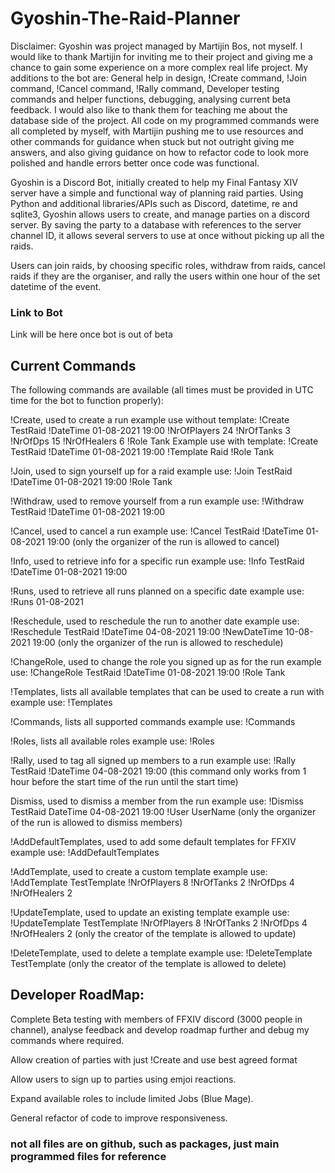 # Gyoshin-The-Raid-Planner

Disclaimer: Gyoshin was project managed by Martijin Bos, not myself. I would like to thank Martijin for inviting me to their project and giving me a chance to gain some experience on a more complex real life project. My additions to the bot are: General help in design, !Create command, !Join command, !Cancel command, !Rally command, Developer testing commands and helper functions, debugging, analysing current beta feedback. I would also like to thank them for teaching me about the database side of the project. All code on my programmed commands were all completed by myself, with Martijin pushing me to use resources and other commands for guidance when stuck but not outright giving me answers, and also giving guidance on how to refactor code to look more polished and handle errors better once code was functional. 

Gyoshin is a Discord Bot, initially created to help my Final Fantasy XIV server have a simple and functional way of planning raid parties. Using Python and additional libraries/APIs such as Discord, datetime, re and sqlite3, Gyoshin allows users to create, and manage parties on a discord server. By saving the party to a database with references to the server channel ID, it allows several servers to use at once without picking up all the raids. 

Users can join raids, by choosing specific roles, withdraw from raids, cancel raids if they are the organiser, and rally the users within one hour of the set datetime of the event.

### Link to Bot 

Link will be here once bot is out of beta

## Current Commands

The following commands are available (all times must be provided in UTC time for the bot to function properly):

!Create, used to create a run example use without template: 
!Create TestRaid !DateTime 01-08-2021 19:00 !NrOfPlayers 24 !NrOfTanks 3 !NrOfDps 15 !NrOfHealers 6 !Role Tank
Example use with template: 
!Create TestRaid !DateTime 01-08-2021 19:00 !Template Raid !Role Tank 

!Join, used to sign yourself up for a raid example use: !Join TestRaid !DateTime 01-08-2021 19:00 !Role Tank 

!Withdraw, used to remove yourself from a run example use: !Withdraw TestRaid !DateTime 01-08-2021 19:00

!Cancel, used to cancel a run example use: !Cancel TestRaid !DateTime 01-08-2021 19:00 (only the organizer of the run is allowed to cancel)

!Info, used to retrieve info for a specific run example use: !Info TestRaid !DateTime 01-08-2021 19:00

!Runs, used to retrieve all runs planned on a specific date example use: !Runs 01-08-2021

!Reschedule, used to reschedule the run to another date example use: !Reschedule TestRaid !DateTime 04-08-2021 19:00 !NewDateTime 10-08-2021 19:00 (only the organizer of the run is allowed to reschedule)

!ChangeRole, used to change the role you signed up as for the run example use: !ChangeRole TestRaid !DateTime 01-08-2021 19:00 !Role Tank

!Templates, lists all available templates that can be used to create a run with example use: !Templates

!Commands, lists all supported commands example use: !Commands

!Roles, lists all available roles example use: !Roles

!Rally, used to tag all signed up members to a run example use: !Rally TestRaid !DateTime 04-08-2021 19:00 (this command only works from 1 hour before the start time of the run until the start time)

Dismiss, used to dismiss a member from the run example use: !Dismiss TestRaid DateTime 04-08-2021 19:00 !User UserName (only the organizer of the run is allowed to dismiss members)

!AddDefaultTemplates, used to add some default templates for FFXIV example use: !AddDefaultTemplates

!AddTemplate, used to create a custom template example use: !AddTemplate TestTemplate !NrOfPlayers 8 !NrOfTanks 2 !NrOfDps 4 !NrOfHealers 2

!UpdateTemplate, used to update an existing template example use: !UpdateTemplate TestTemplate !NrOfPlayers 8 !NrOfTanks 2 !NrOfDps 4 !NrOfHealers 2 (only the creator of the template is allowed to update)

!DeleteTemplate, used to delete a template example use: !DeleteTemplate TestTemplate (only the creator of the template is allowed to delete)

## Developer RoadMap:

Complete Beta testing with members of FFXIV discord (3000 people in channel), analyse feedback and develop roadmap further and debug my commands where required. 

Allow creation of parties with just !Create and use best agreed format

Allow users to sign up to parties using emjoi reactions. 

Expand available roles to include limited Jobs (Blue Mage).

General refactor of code to improve responsiveness.

### not all files are on github, such as packages, just main programmed files for reference

